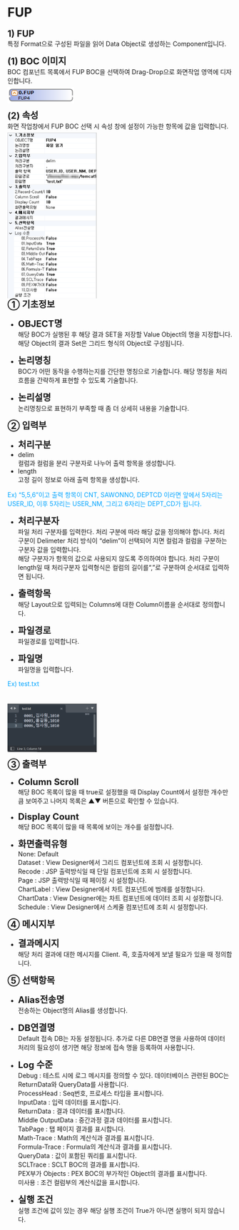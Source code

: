 # FUP
<!-- FUP-->
<b style="font-size: 20px">1) FUP</b><br/>
특정 Format으로 구성된 파일을 읽어 Data Object로 생성하는 Component입니다.

<b style="font-size: 20px">(1) BOC 이미지</b><br/>
BOC 컴포넌트 목록에서 FUP BOC을 선택하여 Drag-Drop으로 화면작업 영역에 디자인합니다. <br/>
<img src="../../.vuepress\public\documentation\service-model\BOC\FileBOC\FUPBoc.png" style="position: relative;top: 5px; width:150px;"> <br/>

<b style="font-size: 20px">(2) 속성</b><br/>
화면 작업창에서 FUP BOC 선택 시 속성 창에 설정이 가능한 항목에 값을 입력합니다. <br/>
<img src="../../.vuepress\public\documentation\service-model\BOC\FileBOC\Property(3).png" style="position: relative;top: 5px; width:200px;"> <br/>
<b style="font-size: 20px">➀ 기초정보 </b><br/>
- <b style="font-size: 20px">OBJECT명 </b><br/>
해당 BOC가 실행된 후 해당 결과 SET을 저장할 Value Object의 명을 지정합니다. 해당 Object의 결과 Set은 그리드 형식의 Object로 구성됩니다.<br/>

- <b style="font-size: 20px">논리명칭 </b><br/>
BOC가 어떤 동작을 수행하는지를 간단한 명칭으로 기술합니다. 해당 명칭을 처리 흐름을 간략하게 표현할 수 있도록 기술합니다.<br/>

- <b style="font-size: 20px">논리설명 </b><br/>
논리명칭으로 표현하기 부족할 때 좀 더 상세히 내용을 기술합니다.

<b style="font-size: 20px">➁ 입력부</b><br/>
- <b style="font-size: 20px">처리구분</b><br/>
- delim <br/>
  컬럼과 컬럼을 분리 구분자로 나누어 출력 항목을 생성합니다.
- length <br/>
  고정 길이 정보로 아래 출력 항목을 생성합니다.
<p style="color: rgb(0, 164, 255);"> Ex) “5,5,6”이고 출력 항목이 CNT, SAWONNO, DEPTCD 이라면 앞에서 5자리는 USER_ID, 이후 5자리는 USER_NM, 그리고 6자리는 DEPT_CD가 됩니다. </p>

- <b style="font-size: 20px">처리구분자</b><br/>
파일 처리 구분자를 입력한다. 처리 구분에 따라 해당 값을 정의해야 합니다. 처리 구분이 Delimeter 처리 방식이 “delim”이 선택되어 지면 컬럼과 컬럼을 구분하는 구분자 값을 입력합니다. <br/>
해당 구분자가 항목의 값으로 사용되지 않도록 주의하여야 합니다. 처리 구분이 length일 때 처리구분자 입력형식은 컬럼의 길이를“,”로 구분하여 순서대로 입력하면 됩니다.<br/>

- <b style="font-size: 20px">출력항목</b><br/>
해당 Layout으로 입력되는 Columns에 대한 Column이름을 순서대로 정의합니다.

- <b style="font-size: 20px">파일경로</b><br/>
파일경로를 입력합니다.

- <b style="font-size: 20px">파일명</b><br/>
파일명을 입력합니다.
<p style="color: rgb(0, 164, 255);"> Ex) test.txt </p> <br/>
<img src="../../.vuepress\public\documentation\service-model\BOC\FileBOC\FileName.png" style="position: relative;top: 5px; width:200px;"> <br/>

<b style="font-size: 20px">➂ 출력부</b><br/>
- <b style="font-size: 20px">Column Scroll </b><br/>
해당 BOC 목록이 많을 때 true로 설정했을 때 Display Count에서 설정한 개수만큼 보여주고 나머지 목록은 ▲▼ 버튼으로 확인할 수 있습니다.

- <b style="font-size: 20px">Display Count </b><br/>
해당 BOC 목록이 많을 때 목록에 보이는 개수를 설정합니다.

- <b style="font-size: 20px">화면출력유형 </b><br/>
None: Default<br/>
Dataset : View Designer에서 그리드 컴포넌트에 조회 시 설정합니다. <br/>
Recode : JSP 출력방식일 때 단일 컴포넌트에 조회 시 설정합니다. <br/>
Page : JSP 출력방식일 때 페이징 시 설정합니다.<br/>
ChartLabel : View Designer에서 차트 컴포넌트에 범례를 설정합니다.<br/>
ChartData : View Designer에는 차트 컴포넌트에 데이터 조회 시 설정합니다. <br/>
Schedule : View Designer에서 스케줄 컴포넌트에 조회 시 설정합니다.<br/>

<b style="font-size: 20px">➃ 메시지부</b><br/>
- <b style="font-size: 20px">결과메시지 </b><br/>
해당 처리 결과에 대한 메시지를 Client. 즉, 호출자에게 보낼 필요가 있을 때 정의합니다.

<b style="font-size: 20px">➄ 선택항목</b><br/>
- <b style="font-size: 20px">Alias전송명 </b><br/>
전송하는 Object명의 Alias를 생성합니다.

- <b style="font-size: 20px">DB연결명 </b><br/>
Default 접속 DB는 자동 설정됩니다. 추가로 다른 DB연결 명을 사용하여 데이터 처리의 필요성이 생기면 해당 정보에 접속 명을 등록하여 사용합니다.

- <b style="font-size: 20px">Log 수준 </b><br/>
Debug : 테스트 시에 로그 메시지를 정의할 수 있다. 데이터베이스 관련된 BOC는 ReturnData와 QueryData를 사용합니다.<br/>
ProcessHead : Seq번호, 프로세스 타입을 표시합니다.<br/>
InputData : 입력 데이터를 표시합니다.<br/>
ReturnData : 결과 데이터를 표시합니다.<br/>
Middle OutputData : 중간과정 결과 데이터를 표시합니다.<br/>
TabPage : 탭 페이지 결과를 표시합니다.<br/>
Math-Trace : Math의 계산식과 결과를 표시합니다.<br/>
Formula-Trace : Formula의 계산식과 결과를 표시합니다.<br/>
QueryData : 값이 포함된 쿼리를 표시합니다.<br/>
SCLTrace : SCLT BOC의 결과를 표시합니다.<br/>
PEX부가 Objects : PEX BOC의 부가적인 Object의 결과를 표시합니다.<br/>
미사용 : 조건 컬럼부의 계산식값을 표시합니다.<br/>

- <b style="font-size: 20px">실행 조건 </b><br/>
실행 조건에 값이 있는 경우 해당 실행 조건이 True가 아니면 실행이 되지 않습니다.